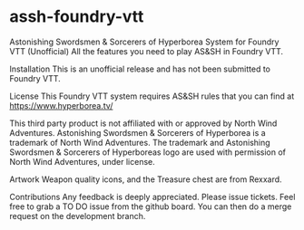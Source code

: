 # assh-foundry-vtt

Astonishing Swordsmen & Sorcerers of Hyperborea System for Foundry VTT (Unofficial)
All the features you need to play AS&SH in Foundry VTT.

Installation
This is an unofficial release and has not been submitted to Foundry VTT.

License
This Foundry VTT system requires AS&SH rules that you can find at https://www.hyperborea.tv/

This third party product is not affiliated with or approved by North Wind Adventures.
Astonishing Swordsmen & Sorcerers of Hyperborea is a trademark of North Wind Adventures.
The trademark and Astonishing Swordsmen & Sorcerers of Hyperboreas logo are used with permission of North Wind Adventures, under license.

Artwork
Weapon quality icons, and the Treasure chest are from Rexxard.

Contributions
Any feedback is deeply appreciated. Please issue tickets.
Feel free to grab a TO DO issue from the github board. You can then do a merge request on the development branch.
